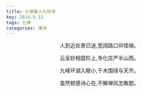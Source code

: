 ```yaml
---
title: 七律看小九华寺
key: 2014.5.13
tags: 七律
categories: 律诗
---
```


<p align="center">人到近处景已迷,宽阔路口仰径梯。
</p>
<p align="center">云呈妙相盘阶上,寺化庄严半山西。
</p>
<p align="center">九峰环湖入眼小,千木围绿与天齐。
</p>
<p align="center">虽然顿感诗心在,不解禅风怎敢题。
</p>

